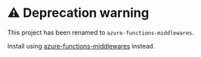 # ⚠ Deprecation warning

This project has been renamed to `azure-functions-middlewares`.

Install using [azure-functions-middlewares](https://www.npmjs.com/package/azure-functions-middlewares) instead.